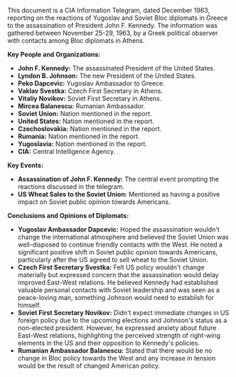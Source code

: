 This document is a CIA Information Telegram, dated December 1963, reporting on the reactions of Yugoslav and Soviet Bloc diplomats in Greece to the assassination of President John F. Kennedy. The information was gathered between November 25-29, 1963, by a Greek political observer with contacts among Bloc diplomats in Athens.

**Key People and Organizations:**

*   **John F. Kennedy:** The assassinated President of the United States.
*   **Lyndon B. Johnson:** The new President of the United States.
*   **Peko Dapcevic:** Yugoslav Ambassador to Greece.
*   **Vaklav Svestka:** Czech First Secretary in Athens.
*   **Vitaliy Novikov:** Soviet First Secretary in Athens.
*   **Mircea Balanescu:** Rumanian Ambassador.
*   **Soviet Union:** Nation mentioned in the report.
*   **United States:** Nation mentioned in the report.
*   **Czechoslovakia:** Nation mentioned in the report.
*   **Rumania:** Nation mentioned in the report.
*   **Yugoslavia:** Nation mentioned in the report.
*   **CIA:** Central Intelligence Agency.

**Key Events:**

*   **Assassination of John F. Kennedy:** The central event prompting the reactions discussed in the telegram.
*   **US Wheat Sales to the Soviet Union:** Mentioned as having a positive impact on Soviet public opinion towards Americans.

**Conclusions and Opinions of Diplomats:**

*   **Yugoslav Ambassador Dapcevic:** Hoped the assassination wouldn't change the international atmosphere and believed the Soviet Union was well-disposed to continue friendly contacts with the West. He noted a significant positive shift in Soviet public opinion towards Americans, particularly after the US agreed to sell wheat to the Soviet Union.
*   **Czech First Secretary Svestka:** Felt US policy wouldn't change materially but expressed concern that the assassination would delay improved East-West relations. He believed Kennedy had established valuable personal contacts with Soviet leadership and was seen as a peace-loving man, something Johnson would need to establish for himself.
*   **Soviet First Secretary Novikov:** Didn't expect immediate changes in US foreign policy due to the upcoming elections and Johnson's status as a non-elected president. However, he expressed anxiety about future East-West relations, highlighting the perceived strength of right-wing elements in the US and their opposition to Kennedy's policies.
*   **Rumanian Ambassador Balanescu:** Stated that there would be no change in Bloc policy towards the West and any increase in tension would be the result of changed American policy.
